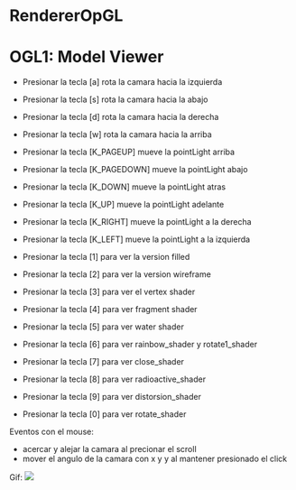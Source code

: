 # RendererOpGL

# OGL1: Model Viewer


- Presionar la tecla [a] rota la camara hacia la izquierda
- Presionar la tecla [s] rota la camara hacia la abajo
- Presionar la tecla [d] rota la camara hacia la derecha
- Presionar la tecla [w] rota la camara hacia la arriba
- Presionar la tecla [K_PAGEUP]  mueve la pointLight arriba
- Presionar la tecla [K_PAGEDOWN]  mueve la pointLight abajo
- Presionar la tecla [K_DOWN] mueve la pointLight atras
- Presionar la tecla [K_UP]  mueve la pointLight adelante
- Presionar la tecla [K_RIGHT] mueve la pointLight a la derecha
- Presionar la tecla [K_LEFT] mueve la pointLight a la izquierda


- Presionar la tecla [1] para ver la version filled
- Presionar la tecla [2] para ver la version wireframe
- Presionar la tecla [3] para ver el vertex shader
- Presionar la tecla [4] para ver fragment shader
- Presionar la tecla [5] para ver water shader
- Presionar la tecla [6] para ver rainbow_shader y rotate1_shader
- Presionar la tecla [7] para ver close_shader
- Presionar la tecla [8] para ver radioactive_shader 
- Presionar la tecla [9] para ver distorsion_shader
- Presionar la tecla [0] para ver rotate_shader
 
Eventos con el mouse: 
- acercar y alejar la camara al precionar el scroll
- mover el angulo de la camara con x y y al mantener presionado el click 

Gif: 
![](./ogl.gif)

